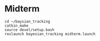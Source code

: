 # Midterm

```
cd ~/baysian_tracking
catkin_make
source devel/setup.bash
roslaunch bayesian_tracking midterm.launch
```

